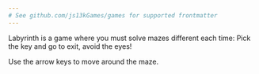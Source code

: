 ```yaml
---
# See github.com/js13kGames/games for supported frontmatter
---
```

Labyrinth is a game where you must solve mazes different each time:
Pick the key and go to exit, avoid the eyes!

Use the arrow keys to move around the maze.